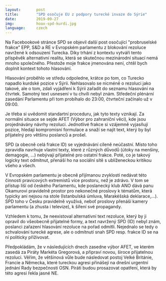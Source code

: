 ```yaml
---
layout:       post
title:        "SPD osočuje EU z podpory turecké invaze do Sýrie"
date:         2019-09-27
img:          hoax-spd-kurdi.jpg
language:     czech
---
```


Na Facebookové stránce SPD se objevil další post osočující "probruselské frakce" EPP, S&D a RE v Evropském parlamentu z blokování rezoluce navržené k odsouzení Turecka. Díky trhání z kontextu vytváří tento příspěvěk alternativní realitu, která se skutečnou mezinárodní situací nemá mnoho společného. Přestože moje frakce jmenována není, chtěl bych doplnit kontext tohoto hlasování.

<!--more-->

Hlasování proběhlo ve středu odpoledne, krátce po tom, co Turecko napadlo kurdské pozice v Sýrii. Nehlasovalo se nicméně o rezoluci jako takové, ale o tom, zdali vyjádření k Sýrii zařadit do seznamu hlasování na čtvrtek. Samotný text usnesení v tu chvíli nebyl znám. Středeční plénární zasedání Parlamentu při tom probíhalo do 23:00, čtvrteční začínalo už v 09:00.

Je třeba si uvědomit standartní proceduru, jak tyto texty vznikají. Za normální situace se sejde AFET (Výbor pro zahraniční věci), kde jsou projednávány návrhy rezolucí. Jednotlivé frakce si vzájemně vyjasňují pozice, hledají kompromisní formulace a snaží se najít text, který by byl přijatelný pro většinu poslanců a prošel.

SPD (a obecně celá frakce ID) se vyjednávání cíleně neúčastní. Místo toho zpravidla navrhuje vlastní texty, které z různých důvodů (útoky na menšiny, demagogie, ...) nebývají přijatelné pro ostatní frakce. Poté, co je takový logicky text odmítnut, přenáší ho na sociální sítě s ublíženeckou kritikou všeho a všech.

V Evropském parlamentu je obecně přijímanou zvyklostí nedávat této činnosti pravicových extremistů více prostoru, než je zdrávo. V tom se přístup liší od českého Parlamentu, kde poslanecký klub ANO dává panu Okamurovi pravidelně prostor pro nekonečné proslovy k tématům, která typicky ani nejsou na stole (Istanbulská úmluva, Marakéšská deklarace,...). SPD toho v Česku pravidelně využívá, neboť proslovy přenáší kamery parlamentu (a zhusta i televize), k šíření své propagandy.

Vzhledem k tomu, že neexistoval alternativní text rezoluce, který by ji opravil do všeobecně přijatelné formy, a text navržený SPD (ID) nebyl znám, poslanci zařazení hlasování rezoluce na pořad odmítli. Nejednalo se tedy o schvalování turecké agrese, ale o odmítnutí snah SPD resp. frakce ID se na ní politicky přiživovat.

Předpokládám, že v následujících dnech zasedne výbor AFET, ve kterém zasedá za Piráty Markéta Gregorová, a připraví novou, široce přijatelnou rezoluci. Věřím, že většinová vůle bude následovat postoj Velké Británie, Francie a Německa, které tureckou agresi přinášejí na dnešní urgentní jednání Rady bezpečnosti OSN. Piráti budou prosazovat opatření, která by této agresi řekla jasné NE.
